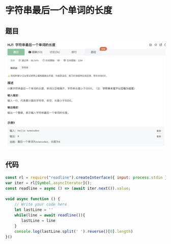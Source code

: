 # 字符串最后一个单词的长度

## 题目

![image-20230110201051733](image/image-20230110201051733.png)

## 代码

```jsx
const rl = require("readline").createInterface({ input: process.stdin });
var iter = rl[Symbol.asyncIterator]();
const readline = async () => (await iter.next()).value;

void async function () {
    // Write your code here
    let lastLine = ''
    while(line = await readline()){
       lastLine = line
    }
    console.log(lastLine.split(' ').reverse()[0].length)
}()
```